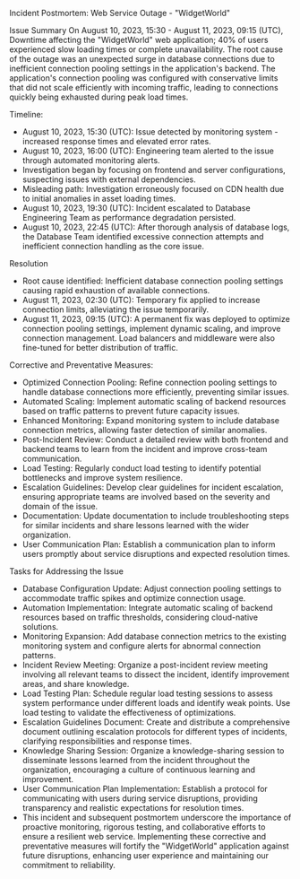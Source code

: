 Incident Postmortem: Web Service Outage - "WidgetWorld"

Issue Summary
On August 10, 2023, 15:30 - August 11, 2023, 09:15 (UTC), Downtime affecting the "WidgetWorld" web application; 40% of users experienced slow loading times or complete unavailability. The root cause of the outage was an unexpected surge in database connections due to inefficient connection pooling settings in the application's backend. The application's connection pooling was configured with conservative limits that did not scale efficiently with incoming traffic, leading to connections quickly being exhausted during peak load times.

Timeline:
  * August 10, 2023, 15:30 (UTC): Issue detected by monitoring system - increased response times and elevated error  rates.
  * August 10, 2023, 16:00 (UTC): Engineering team alerted to the issue through automated monitoring alerts.
  * Investigation began by focusing on frontend and server configurations, suspecting issues with external dependencies.
  * Misleading path: Investigation erroneously focused on CDN health due to initial anomalies in asset loading times.
  * August 10, 2023, 19:30 (UTC): Incident escalated to Database Engineering Team as performance degradation  persisted.
  * August 10, 2023, 22:45 (UTC): After thorough analysis of database logs, the Database Team identified excessive 
    connection attempts and inefficient connection handling as the core issue.

Resolution
  * Root cause identified: Inefficient database connection pooling settings causing rapid exhaustion of available         connections.
  * August 11, 2023, 02:30 (UTC): Temporary fix applied to increase connection limits, alleviating the issue   temporarily.
  * August 11, 2023, 09:15 (UTC): A permanent fix was deployed to optimize connection pooling settings, implement      dynamic scaling, and improve connection management. Load balancers and middleware were also fine-tuned for better     distribution of traffic.
    
Corrective and Preventative Measures:

  * Optimized Connection Pooling: Refine connection pooling settings to handle database connections more efficiently, preventing similar issues.
  * Automated Scaling: Implement automatic scaling of backend resources based on traffic patterns to prevent future capacity issues.
  * Enhanced Monitoring: Expand monitoring system to include database connection metrics, allowing faster detection of similar anomalies.
  * Post-Incident Review: Conduct a detailed review with both frontend and backend teams to learn from the incident and improve cross-team communication.
  * Load Testing: Regularly conduct load testing to identify potential bottlenecks and improve system resilience.
  * Escalation Guidelines: Develop clear guidelines for incident escalation, ensuring appropriate teams are involved based on the severity and domain of the issue.
  * Documentation: Update documentation to include troubleshooting steps for similar incidents and share lessons learned with the wider organization.
  * User Communication Plan: Establish a communication plan to inform users promptly about service disruptions and       expected resolution times.

Tasks for Addressing the Issue

  * Database Configuration Update: Adjust connection pooling settings to accommodate traffic spikes and optimize connection usage.
  * Automation Implementation: Integrate automatic scaling of backend resources based on traffic thresholds, considering cloud-native solutions.
  * Monitoring Expansion: Add database connection metrics to the existing monitoring system and configure alerts for abnormal connection patterns.
  * Incident Review Meeting: Organize a post-incident review meeting involving all relevant teams to dissect the incident, identify improvement areas, and share knowledge.
  * Load Testing Plan: Schedule regular load testing sessions to assess system performance under different loads and identify weak points. Use load testing to validate the effectiveness of optimizations.
  * Escalation Guidelines Document: Create and distribute a comprehensive document outlining escalation protocols for different types of incidents, clarifying responsibilities and response times.
  * Knowledge Sharing Session: Organize a knowledge-sharing session to disseminate lessons learned from the incident throughout the organization, encouraging a culture of continuous learning and improvement.
  * User Communication Plan Implementation: Establish a protocol for communicating with users during service disruptions, providing transparency and realistic expectations for resolution times.
  * This incident and subsequent postmortem underscore the importance of proactive monitoring, rigorous testing, and collaborative efforts to ensure a resilient web service. Implementing these corrective and preventative measures will fortify the "WidgetWorld" application against future disruptions, enhancing user experience and maintaining our commitment to reliability.

